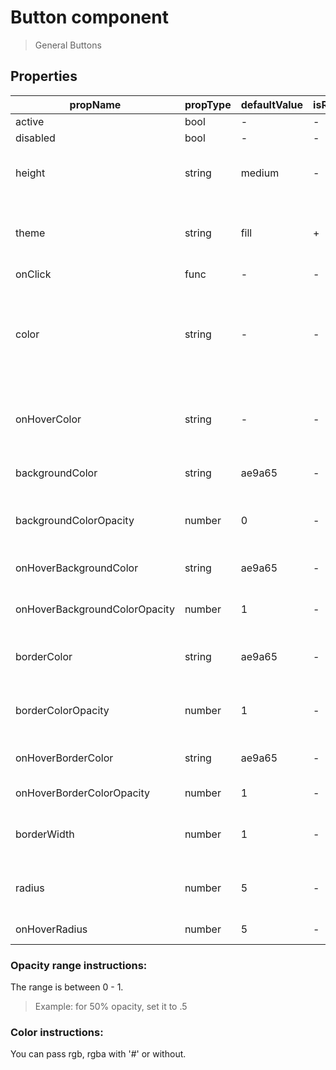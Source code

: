 # Button component

> General Buttons

## Properties

| propName | propType | defaultValue | isRequired | description |
|----------|----------|--------------|------------|-------------|
| active | bool | - | - | - |
| disabled | bool | - | - | - |
| height | string | medium | - | The size of the button, can be small or medium |
| theme | string | fill | + | The theme of the button, can be fill, design, connected|
| onClick | func | - | - | - |
| color | string | - | - | In 'fill' theme the default is '#fff', for 'design' and 'connected' the default color is '#ae9a65' |
| onHoverColor | string | - | - | Used only for 'design' theme. The default color is '#fff' |
| backgroundColor | string |ae9a65| - | You can pass rgb, rgba with '#' or without.|
| backgroundColorOpacity | number | 0 | - | Used only in 'design' or 'conected' themes. |
| onHoverBackgroundColor | string | ae9a65 | - | Used only for 'design' theme. |
| onHoverBackgroundColorOpacity | number | 1 | - |Used only for 'design' theme.|
| borderColor | string |ae9a65| - | Used only in 'design' or 'conected' themes.|
| borderColorOpacity | number | 1 | - |Used only in 'design' or 'conected' themes.|
| onHoverBorderColor | string | ae9a65 | - | Used only for 'design' theme. |
| onHoverBorderColorOpacity | number | 1 | - | Used only for 'design'theme. |
| borderWidth | number | 1 | - | Used only in 'design' or 'conected' themes. |
| radius | number | 5 | - | Used only in 'design' or 'conected' themes. |
| onHoverRadius | number | 5 | - | Used only for 'design'theme. |


### Opacity range instructions:
The range is between 0 - 1.

> Example: for 50% opacity, set it to .5

### Color instructions:
You can pass rgb, rgba with '#' or without.

